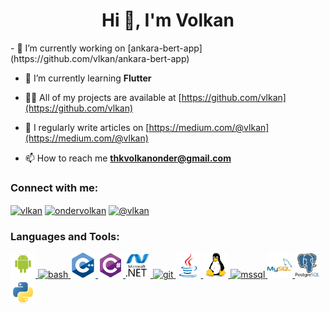 <h1 align="center">Hi 👋, I'm Volkan</h1>
- 🔭 I’m currently working on [ankara-bert-app](https://github.com/vlkan/ankara-bert-app)

- 🌱 I’m currently learning **Flutter**

- 👨‍💻 All of my projects are available at [https://github.com/vlkan](https://github.com/vlkan)

- 📝 I regularly write articles on [https://medium.com/@vlkan](https://medium.com/@vlkan)

- 📫 How to reach me **thkvolkanonder@gmail.com**

<h3 align="left">Connect with me:</h3>
<p align="left">
<a href="https://dev.to/vlkan" target="blank"><img align="center" src="https://cdn.jsdelivr.net/npm/simple-icons@3.0.1/icons/dev-dot-to.svg" alt="vlkan" height="30" width="40" /></a>
<a href="https://linkedin.com/in/ondervolkan" target="blank"><img align="center" src="https://cdn.jsdelivr.net/npm/simple-icons@3.0.1/icons/linkedin.svg" alt="ondervolkan" height="30" width="40" /></a>
<a href="https://medium.com/@vlkan" target="blank"><img align="center" src="https://cdn.jsdelivr.net/npm/simple-icons@3.0.1/icons/medium.svg" alt="@vlkan" height="30" width="40" /></a>
</p>

<h3 align="left">Languages and Tools:</h3>
<p align="left"> <a href="https://developer.android.com" target="_blank"> <img src="https://raw.githubusercontent.com/devicons/devicon/master/icons/android/android-original-wordmark.svg" alt="android" width="40" height="40"/> </a> <a href="https://www.gnu.org/software/bash/" target="_blank"> <img src="https://www.vectorlogo.zone/logos/gnu_bash/gnu_bash-icon.svg" alt="bash" width="40" height="40"/> </a> <a href="https://www.w3schools.com/cpp/" target="_blank"> <img src="https://raw.githubusercontent.com/devicons/devicon/master/icons/cplusplus/cplusplus-original.svg" alt="cplusplus" width="40" height="40"/> </a> <a href="https://www.w3schools.com/cs/" target="_blank"> <img src="https://raw.githubusercontent.com/devicons/devicon/master/icons/csharp/csharp-original.svg" alt="csharp" width="40" height="40"/> </a> <a href="https://dotnet.microsoft.com/" target="_blank"> <img src="https://raw.githubusercontent.com/devicons/devicon/master/icons/dot-net/dot-net-original-wordmark.svg" alt="dotnet" width="40" height="40"/> </a> <a href="https://git-scm.com/" target="_blank"> <img src="https://www.vectorlogo.zone/logos/git-scm/git-scm-icon.svg" alt="git" width="40" height="40"/> </a> <a href="https://www.java.com" target="_blank"> <img src="https://raw.githubusercontent.com/devicons/devicon/master/icons/java/java-original.svg" alt="java" width="40" height="40"/> </a> <a href="https://www.linux.org/" target="_blank"> <img src="https://raw.githubusercontent.com/devicons/devicon/master/icons/linux/linux-original.svg" alt="linux" width="40" height="40"/> </a> <a href="https://www.microsoft.com/en-us/sql-server" target="_blank"> <img src="https://cdn.worldvectorlogo.com/logos/microsoft-sql-server.svg" alt="mssql" width="40" height="40"/> </a> <a href="https://www.mysql.com/" target="_blank"> <img src="https://raw.githubusercontent.com/devicons/devicon/master/icons/mysql/mysql-original-wordmark.svg" alt="mysql" width="40" height="40"/> </a> <a href="https://www.postgresql.org" target="_blank"> <img src="https://raw.githubusercontent.com/devicons/devicon/master/icons/postgresql/postgresql-original-wordmark.svg" alt="postgresql" width="40" height="40"/> </a> <a href="https://www.python.org" target="_blank"> <img src="https://raw.githubusercontent.com/devicons/devicon/master/icons/python/python-original.svg" alt="python" width="40" height="40"/> </a> </p>

